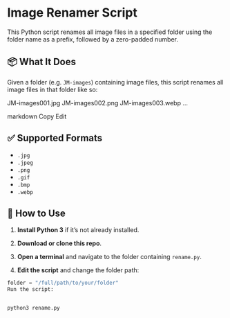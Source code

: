 # Image Renamer Script

This Python script renames all image files in a specified folder using the folder name as a prefix, followed by a zero-padded number.

## 📦 What It Does

Given a folder (e.g. `JM-images`) containing image files, this script renames all image files in that folder like so:

JM-images001.jpg
JM-images002.png
JM-images003.webp
...

markdown
Copy
Edit

## ✅ Supported Formats

- `.jpg`
- `.jpeg`
- `.png`
- `.gif`
- `.bmp`
- `.webp`

## 🔧 How to Use

1. **Install Python 3** if it’s not already installed.
2. **Download or clone this repo**.
3. **Open a terminal** and navigate to the folder containing `rename.py`.

4. **Edit the script** and change the folder path:

```python
folder = "/full/path/to/your/folder"
Run the script:


python3 rename.py
